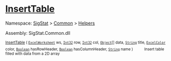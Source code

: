 # [InsertTable](./ExcelHelper-100663989.md)

Namespace: [SigStat]() > [Common](./../../README.md) > [Helpers](./../README.md)

Assembly: SigStat.Common.dll

<sub>[InsertTable](./ExcelHelper-100663989.md) ( [`ExcelWorksheet`](./ExcelHelper-100663989.md) ws, [`Int32`](https://docs.microsoft.com/en-us/dotnet/api/System.Int32) row, [`Int32`](https://docs.microsoft.com/en-us/dotnet/api/System.Int32) col, [`Object`](https://docs.microsoft.com/en-us/dotnet/api/System.Object)[] data, [`String`](https://docs.microsoft.com/en-us/dotnet/api/System.String) title, [`ExcelColor`](./../Excel/ExcelColor.md) color, [`Boolean`](https://docs.microsoft.com/en-us/dotnet/api/System.Boolean) hasRowHeader, [`Boolean`](https://docs.microsoft.com/en-us/dotnet/api/System.Boolean) hasColumnHeader, [`String`](https://docs.microsoft.com/en-us/dotnet/api/System.String) name )</sub>&nbsp;&nbsp;&nbsp;&nbsp;&nbsp;&nbsp;&nbsp;&nbsp;&nbsp;<sub>Insert table filled with data from a 2D array</sub>
